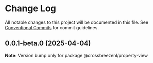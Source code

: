 # Change Log

All notable changes to this project will be documented in this file.
See [Conventional Commits](https://conventionalcommits.org) for commit guidelines.

## 0.0.1-beta.0 (2025-04-04)

**Note:** Version bump only for package @crossbreezenl/property-view
